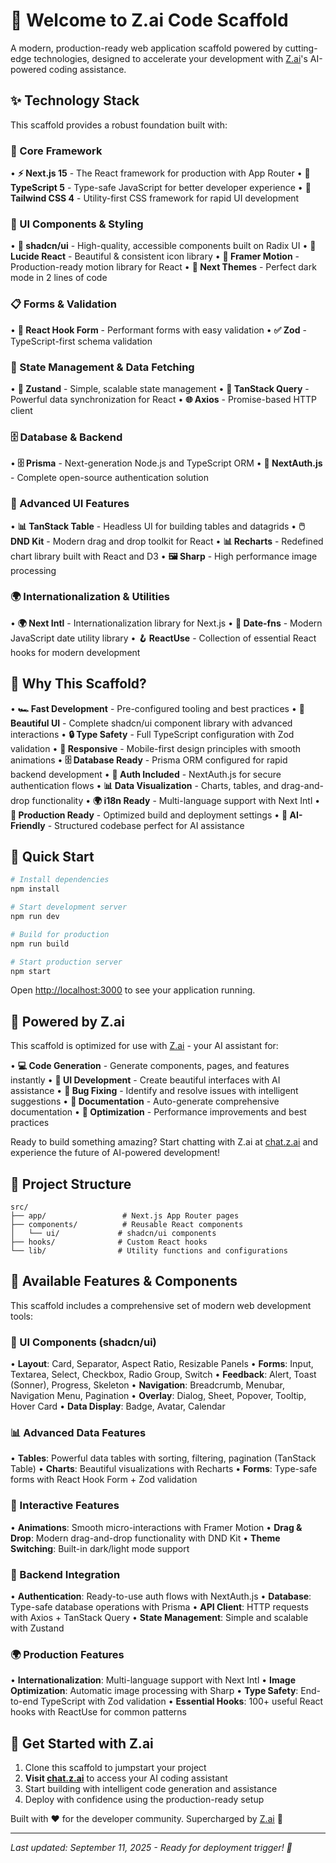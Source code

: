 # 🚀 Welcome to Z.ai Code Scaffold

A modern, production-ready web application scaffold powered by cutting-edge technologies, designed to accelerate your development with [Z.ai](https://chat.z.ai)'s AI-powered coding assistance.

## ✨ Technology Stack

This scaffold provides a robust foundation built with:

### 🎯 Core Framework

• **⚡ Next.js 15** - The React framework for production with App Router
• **📘 TypeScript 5** - Type-safe JavaScript for better developer experience
• **🎨 Tailwind CSS 4** - Utility-first CSS framework for rapid UI development

### 🧩 UI Components & Styling

• **🧩 shadcn/ui** - High-quality, accessible components built on Radix UI
• **🎯 Lucide React** - Beautiful & consistent icon library
• **🌈 Framer Motion** - Production-ready motion library for React
• **🎨 Next Themes** - Perfect dark mode in 2 lines of code

### 📋 Forms & Validation

• **🎣 React Hook Form** - Performant forms with easy validation
• **✅ Zod** - TypeScript-first schema validation

### 🔄 State Management & Data Fetching

• **🐻 Zustand** - Simple, scalable state management
• **🔄 TanStack Query** - Powerful data synchronization for React
• **🌐 Axios** - Promise-based HTTP client

### 🗄️ Database & Backend

• **🗄️ Prisma** - Next-generation Node.js and TypeScript ORM
• **🔐 NextAuth.js** - Complete open-source authentication solution

### 🎨 Advanced UI Features

• **📊 TanStack Table** - Headless UI for building tables and datagrids
• **🖱️ DND Kit** - Modern drag and drop toolkit for React
• **📊 Recharts** - Redefined chart library built with React and D3
• **🖼️ Sharp** - High performance image processing

### 🌍 Internationalization & Utilities

• **🌍 Next Intl** - Internationalization library for Next.js
• **📅 Date-fns** - Modern JavaScript date utility library
• **🪝 ReactUse** - Collection of essential React hooks for modern development

## 🎯 Why This Scaffold?

• **🏎️ Fast Development** - Pre-configured tooling and best practices
• **🎨 Beautiful UI** - Complete shadcn/ui component library with advanced interactions
• **🔒 Type Safety** - Full TypeScript configuration with Zod validation
• **📱 Responsive** - Mobile-first design principles with smooth animations
• **🗄️ Database Ready** - Prisma ORM configured for rapid backend development
• **🔐 Auth Included** - NextAuth.js for secure authentication flows
• **📊 Data Visualization** - Charts, tables, and drag-and-drop functionality
• **🌍 i18n Ready** - Multi-language support with Next Intl
• **🚀 Production Ready** - Optimized build and deployment settings
• **🤖 AI-Friendly** - Structured codebase perfect for AI assistance

## 🚀 Quick Start

```bash
# Install dependencies
npm install

# Start development server
npm run dev

# Build for production
npm run build

# Start production server
npm start
```

Open [http://localhost:3000](http://localhost:3000) to see your application running.

## 🤖 Powered by Z.ai

This scaffold is optimized for use with [Z.ai](https://chat.z.ai) - your AI assistant for:

• **💻 Code Generation** - Generate components, pages, and features instantly
• **🎨 UI Development** - Create beautiful interfaces with AI assistance
• **🔧 Bug Fixing** - Identify and resolve issues with intelligent suggestions
• **📝 Documentation** - Auto-generate comprehensive documentation
• **🚀 Optimization** - Performance improvements and best practices

Ready to build something amazing? Start chatting with Z.ai at [chat.z.ai](https://chat.z.ai) and experience the future of AI-powered development!

## 📁 Project Structure

```
src/
├── app/                 # Next.js App Router pages
├── components/          # Reusable React components
│   └── ui/             # shadcn/ui components
├── hooks/              # Custom React hooks
└── lib/                # Utility functions and configurations
```

## 🎨 Available Features & Components

This scaffold includes a comprehensive set of modern web development tools:

### 🧩 UI Components (shadcn/ui)

• **Layout**: Card, Separator, Aspect Ratio, Resizable Panels
• **Forms**: Input, Textarea, Select, Checkbox, Radio Group, Switch
• **Feedback**: Alert, Toast (Sonner), Progress, Skeleton
• **Navigation**: Breadcrumb, Menubar, Navigation Menu, Pagination
• **Overlay**: Dialog, Sheet, Popover, Tooltip, Hover Card
• **Data Display**: Badge, Avatar, Calendar

### 📊 Advanced Data Features

• **Tables**: Powerful data tables with sorting, filtering, pagination (TanStack Table)
• **Charts**: Beautiful visualizations with Recharts
• **Forms**: Type-safe forms with React Hook Form + Zod validation

### 🎨 Interactive Features

• **Animations**: Smooth micro-interactions with Framer Motion
• **Drag & Drop**: Modern drag-and-drop functionality with DND Kit
• **Theme Switching**: Built-in dark/light mode support

### 🔐 Backend Integration

• **Authentication**: Ready-to-use auth flows with NextAuth.js
• **Database**: Type-safe database operations with Prisma
• **API Client**: HTTP requests with Axios + TanStack Query
• **State Management**: Simple and scalable with Zustand

### 🌍 Production Features

• **Internationalization**: Multi-language support with Next Intl
• **Image Optimization**: Automatic image processing with Sharp
• **Type Safety**: End-to-end TypeScript with Zod validation
• **Essential Hooks**: 100+ useful React hooks with ReactUse for common patterns

## 🤝 Get Started with Z.ai

1. Clone this scaffold to jumpstart your project
2. **Visit [chat.z.ai](https://chat.z.ai)** to access your AI coding assistant
3. Start building with intelligent code generation and assistance
4. Deploy with confidence using the production-ready setup

Built with ❤️ for the developer community. Supercharged by [Z.ai](https://chat.z.ai) 🚀

---

*Last updated: September 11, 2025 - Ready for deployment trigger! 🚀*
